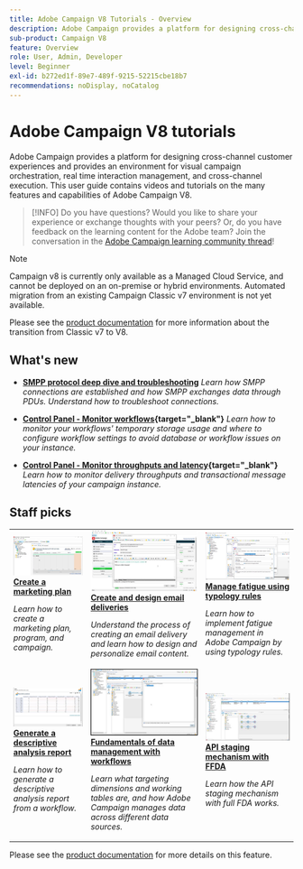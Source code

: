 ```yaml
---
title: Adobe Campaign V8 Tutorials - Overview
description: Adobe Campaign provides a platform for designing cross-channel customer experiences and provides an environment for visual campaign orchestration, real time interaction management, and cross-channel execution. This user guide contains videos and tutorials on the many features and capabilities of Adobe Campaign Standard.
sub-product: Campaign V8
feature: Overview
role: User, Admin, Developer
level: Beginner
exl-id: b272ed1f-89e7-489f-9215-52215cbe18b7
recommendations: noDisplay, noCatalog
---
```

# Adobe Campaign V8 tutorials

Adobe Campaign provides a platform for designing cross-channel customer experiences and provides an environment for visual campaign orchestration, real time interaction management, and cross-channel execution. This user guide contains videos and tutorials on the many features and capabilities of Adobe Campaign V8.

>[!INFO]
> Do you have questions? Would you like to share your experience or exchange thoughts with your peers? Or, do you have feedback on the learning content for the Adobe team? Join the conversation in the [Adobe Campaign learning community thread](https://experienceleaguecommunities.adobe.com:443/t5/adobe-campaign-classic/join-the-discussion-on-adobe-campaign-learning/td-p/419096)!

>[!NOTE]
> Campaign v8 is currently only available as a Managed Cloud Service, and cannot be deployed on an on-premise or hybrid environments. Automated migration from an existing Campaign Classic v7 environment is not yet available.
>
>Please see the [product documentation](https://experienceleague.adobe.com/docs/campaign/campaign-v8/new/v7-to-v8.html) for more information about the transition from Classic v7 to V8. 

<div id="whats-new-section">
 
## What's new

* **[SMPP protocol deep dive and troubleshooting](https://experienceleague.adobe.com/docs/campaign-learn/set-up-sms-for-adobe-campaign/smpp-deep-dive-and-troubleshooting.html)**
  *Learn how SMPP connections are established and how SMPP exchanges data through PDUs. Understand how to troubleshoot connections.*

* **[Control Panel - Monitor workflows](https://experienceleague.adobe.com/docs/control-panel-learn/tutorials/performance-monitoring/monitor-workflows.html?lang=en){target="_blank"}**
  *Learn how to monitor your workflows' temporary storage usage and where to configure workflow settings to avoid database or workflow issues on your instance.*

* **[Control Panel - Monitor throughputs and latency](https://experienceleague.adobe.com/docs/control-panel-learn/tutorials/performance-monitoring/monitor-throughputs-and-latency.html?lang=en){target="_blank"}**
  *Learn how to monitor delivery throughputs and transactional message latencies of your campaign instance.*

</div>

<div id="recs-overview-body-1"></div>
<div id="recs-overview-body-2"></div>
<div id="recs-overview-body-3"></div>
<div id="recs-overview-body-4"></div>
<div id="recs-overview-body-5"></div>
<div id="recs-overview-body-6"></div>

<div id="staff-picks-section">
 
## Staff picks

<table>
<tr>
  <td>
    <a href="/help/get-started/create-a-marketing-plan-programs-and-campaigns.md">
      <img alt="Create a marketing plan, program and campaigns (video)" src="./assets/333810.jpg"/>
    </a>
    <div>
      <a href="/help/get-started/create-a-marketing-plan-programs-and-campaigns.md">
    <strong>Create a marketing plan</strong>
    </a>
    </div>
    <p>
    <em>Learn how to create a marketing plan, program, and campaign.</em>
    <p>
  </td>
   <td>
    <a href="./content-creation/create-and-design-email-deliveries.md">
      <img alt="Create and design email deliveries (video)" src="./assets/333476.jpg" />
    </a>
    <div>
      <a href="./content-creation/create-and-design-email-deliveries.md">
    <strong>Create and design email deliveries</strong>
    </a>
    </div>
    <p>
    <em>Understand the process of creating an email delivery and learn how to design and personalize email content.
</em>
    <p>
  </td>
  <td>
    <a href="./send-messages/fatigue-management/typology-rules-for-fatigue-management.md">
      <img alt="Manage fatigue using typology rules (video)" src="./assets/333787.jpg" />
    </a>
    <div>
      <a href="./send-messages/fatigue-management/typology-rules-for-fatigue-management.md">
    <strong>Manage fatigue using typology rules</strong>
    </a>
    </div>
    <p>
    <em>Learn how to implement fatigue management in Adobe Campaign by using typology rules. </em>
    <p>
  </td>
</tr>
<tr>
</td>
  <td>
    <a href="./reporting/generate-a-descriptive-analysis-report.md">
      <img alt="Generate a descriptive analysis report" src="./assets/333994.jpg" />
    </a>
    <div>
      <a href="./reporting/generate-a-descriptive-analysis-report.md">
    <strong>Generate a descriptive analysis report</strong>
    </a>
    </div>
    <p>
    <em>Learn how to generate a descriptive analysis report from a workflow.</em>
    <p>
  </td>
  <td>
   <a href="./data-management/data-management-fundamentals.md">
      <img alt="Fundamentals of data management with workflows" src="./assets/339992.jpg" />
    </a>
     <div>
      <a href="./data-management/data-management-fundamentals.md">
    <strong>Fundamentals of data management with workflows</strong>
    </a>
    </div>
    <p>
    <em>Learn what targeting dimensions and working tables are, and how Adobe Campaign manages data across different data sources.</em>
    <p>
  </td>
  <td>
   <a href="./data-management/api-staging-mechanism.md">
      <img alt="API staging mechanism with FFDA" src="./assets/339276.jpg" />
    </a>
     <div>
      <a href="./data-management/api-staging-mechanism.md">
    <strong>API staging mechanism with FFDA</strong>
    </a>
    </div>
    <p>
    <em>Learn how the API staging mechanism with full FDA works.</em>
    <p>
  </td>
</tr>
</table>

</div>

Please see the [product documentation](https://experienceleague.adobe.com/docs/campaign-v8.html) for more details on this feature.
